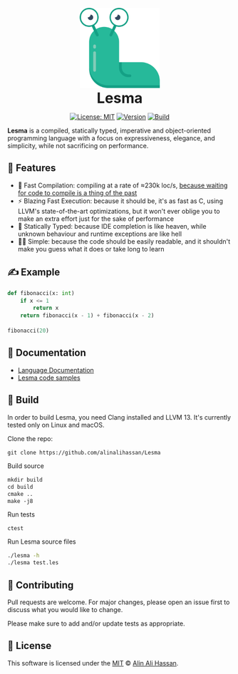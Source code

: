 <p align="center">
<img src="docs/static/img/logo.svg" height="180px" style="height: 180px" alt="Lesma Programming Language" title="Lesma Programming Language">
<br><b style="font-size: 32px;">Lesma</b>
</p>

<div align="center">

[![License: MIT](https://img.shields.io/github/license/alinalihassan/Lesma?color=brightgreen)](https://github.com/alinalihassan/Lesma/blob/main/LICENSE)
[![Version](https://img.shields.io/github/v/release/alinalihassan/Lesma?color=brightgreen)](https://github.com/alinalihassan/Lesma/releases)
[![Build](https://img.shields.io/github/workflow/status/alinalihassan/Lesma/Build)](https://github.com/alinalihassan/Lesma/actions/workflows/ci.yaml)

</div>

**Lesma** is a compiled, statically typed, imperative and object-oriented programming language with a focus on expressiveness, elegance, and simplicity, while not sacrificing on performance.

## 📝 Features
- 🚀 Fast Compilation: compiling at a rate of ≈230k loc/s, [because waiting for code to compile is a thing of the past](https://xkcd.com/303/)
- ⚡ Blazing Fast Execution: because it should be, it's as fast as C, using LLVM's state-of-the-art optimizations, but it won't ever oblige you to make an extra effort just for the sake of performance
- 🔬 Statically Typed: because IDE completion is like heaven, while unknown behaviour and runtime exceptions are like hell
- 🧑‍🎨 Simple: because the code should be easily readable, and it shouldn't make you guess what it does or take long to learn

## ✍️ Example

```python
def fibonacci(x: int)
    if x <= 1
        return x
    return fibonacci(x - 1) + fibonacci(x - 2)

fibonacci(20)
```

## 📖 Documentation

- [Language Documentation](https://alinalihassan.github.io/pyLesma)
- [Lesma code samples](https://alinalihassan.github.io/pyLesma/examples/)

## 🔧 Build

In order to build Lesma, you need Clang installed and LLVM 13. It's currently tested only on Linux and macOS.

Clone the repo:
```shell
git clone https://github.com/alinalihassan/Lesma
```

Build source
```shell
mkdir build
cd build
cmake ..
make -j8
```

Run tests
```shell
ctest
```

Run Lesma source files
```bash
./lesma -h
./lesma test.les
```

## 💬 Contributing
Pull requests are welcome. For major changes, please open an issue first to discuss what you would like to change.

Please make sure to add and/or update tests as appropriate.

## 📎 License
This software is licensed under the [MIT](https://github.com/alinalihassan/Lesma/blob/main/LICENSE) © [Alin Ali Hassan](https://github.com/alinalihassan).